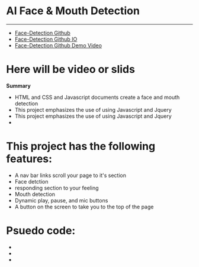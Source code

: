 <h1>AI Face & Mouth Detection</h1>
<hr>
<ul>
  <a href="https://github.com/moelak/price-checker"><li>Face-Detection Github</li></a>
  <a href="https://moelak.github.io/price-checker/"><li>Face-Detection Github IO</li></a>
  <a href=""><li>Face-Detection Github Demo Video</li></a>
</ul>

<h1>Here will be video or slids</h1>

<strong> Summary</strong>
<ul>
  <li>HTML and CSS and Javascript documents create a face and mouth detection</li>
  <li>This project emphasizes the use of using Javascript and Jquery</li>
  <li>This project emphasizes the use of using Javascript and Jquery </li>
  <li></li>
</ul>

<h1>This project has the following features:</h1>
<ul>
  <li>A nav bar links scroll your page to it's section</li>
  <li>Face detction</li>
  <li>responding section to your feeling</li>
  <li>Mouth detection</li>
  <li>Dynamic play, pause, and mic buttons</li>
  <li>A button on the screen to take you to the top of the page</li>
</ul>

<h1>Psuedo code:</h1>
<ul>
<li></li>
<li></li>
<li></li>
</ul>


